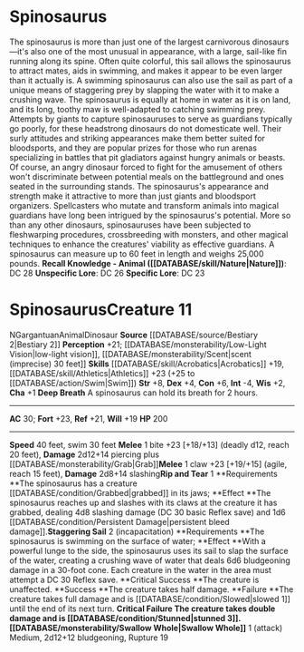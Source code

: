 ﻿---
ac: '30'
alignment: N
charisma: '+1'
constitution: '+6'
creature_ability:
- Deep Breath
- Rip and Tear
- Staggering Sail
- Swallow Whole
creature_family: '[[DATABASE/monsterfamily/Dinosaur|Dinosaur]]'
dexterity: '+4'
fortitude: '+23'
hp: '200'
id: '617'
intelligence: '-4'
land_speed: '40'
level: '11'
max_speed: '40'
name: Spinosaurus
perception: '+21'
rarity: Common
reflex: '+21'
sense:
- '[[DATABASE/monsterability/Low-Light Vision|low-light vision]]'
- '[[DATABASE/monsterability/Scent|scent (imprecise) 30 feet]]'
size: Gargantuan
skill:
- '[[DATABASE/skill/Acrobatics|Acrobatics]] +19'
- '[[DATABASE/skill/Athletics|Athletics]] +23'
source: '[[DATABASE/source/Bestiary 2|Bestiary 2]]'
speed:
- 40 feet
- swim 30 feet
strength: '+8'
strength_req: '8'
strongest_save:
- Fortitude
swim_speed: '30'
trait:
- '[[DATABASE/trait/Animal|Animal]]'
- '[[DATABASE/trait/Dinosaur|Dinosaur]]'
type: Creature
vision: Low-light vision
weakest_save:
- Will
will: '+19'
wisdom: '+2'

---
# Spinosaurus

The spinosaurus is more than just one of the largest carnivorous dinosaurs—it's also one of the most unusual in appearance, with a large, sail-like fin running along its spine. Often quite colorful, this sail allows the spinosaurus to attract mates, aids in swimming, and makes it appear to be even larger than it actually is. A swimming spinosaurus can also use the sail as part of a unique means of staggering prey by slapping the water with it to make a crushing wave.
The spinosaurus is equally at home in water as it is on land, and its long, toothy maw is well-adapted to catching swimming prey. Attempts by giants to capture spinosauruses to serve as guardians typically go poorly, for these headstrong dinosaurs do not domesticate well. Their surly attitudes and striking appearances make them better suited for bloodsports, and they are popular prizes for those who run arenas specializing in battles that pit gladiators against hungry animals or beasts. Of course, an angry dinosaur forced to fight for the amusement of others won't discriminate between potential meals on the battleground and ones seated in the surrounding stands.
The spinosaurus's appearance and strength make it attractive to more than just giants and bloodsport organizers. Spellcasters who mutate and transform animals into magical guardians have long been intrigued by the spinosaurus's potential. More so than any other dinosaurs, spinosauruses have been subjected to fleshwarping procedures, crossbreeding with monsters, and other magical techniques to enhance the creatures' viability as effective guardians.
A spinosaurus can measure up to 60 feet in length and weighs 25,000 pounds.
**Recall Knowledge - Animal ([[DATABASE/skill/Nature|Nature]])**: DC 28
**Unspecific Lore**: DC 26
**Specific Lore**: DC 23

# Spinosaurus<span class="item-type">Creature 11</span>

<span class="trait-alignment item-trait">N</span><span class="trait-size item-trait">Gargantuan</span><span class="item-trait">Animal</span><span class="item-trait">Dinosaur</span>
**Source** [[DATABASE/source/Bestiary 2|Bestiary 2]] 
**Perception** +21; [[DATABASE/monsterability/Low-Light Vision|low-light vision]], [[DATABASE/monsterability/Scent|scent (imprecise) 30 feet]]
**Skills** [[DATABASE/skill/Acrobatics|Acrobatics]] +19, [[DATABASE/skill/Athletics|Athletics]] +23 (+25 to [[DATABASE/action/Swim|Swim]])
**Str** +8, **Dex** +4, **Con** +6, **Int** -4, **Wis** +2, **Cha** +1
**Deep Breath** A spinosaurus can hold its breath for 2 hours.

---
**AC** 30; **Fort** +23, **Ref** +21, **Will** +19
**HP** 200

---
**Speed** 40 feet, swim 30 feet
<span class="in-box-ability">**Melee** <span class="action-icon">1</span> bite +23 [+18/+13] (deadly d12, reach 20 feet), **Damage** 2d12+14 piercing plus [[DATABASE/monsterability/Grab|Grab]]</span><span class="in-box-ability">**Melee** <span class="action-icon">1</span> claw +23 [+19/+15] (agile, reach 15 feet), **Damage** 2d8+14 slashing</span><span class="in-box-ability">**Rip and Tear** <span class="action-icon">1</span> **Requirements **The spinosaurus has a creature [[DATABASE/condition/Grabbed|grabbed]] in its jaws; **Effect **The spinosaurus reaches up and slashes with its claws at the creature it has grabbed, dealing 4d8 slashing damage (DC 30 basic Reflex save) and 1d6 [[DATABASE/condition/Persistent Damage|persistent bleed damage]].</span><span class="in-box-ability">**Staggering Sail** <span class="action-icon">2</span> (incapacitation) **Requirements **The spinosaurus is swimming on the surface of water; **Effect **With a powerful lunge to the side, the spinosaurus uses its sail to slap the surface of the water, creating a crushing wave of water that deals 6d6 bludgeoning damage in a 30-foot cone. Each creature in the water in the area must attempt a DC 30 Reflex save. 
**Critical Success **The creature is unaffected. 
**Success **The creature takes half damage. 
**Failure **The creature takes full damage and is [[DATABASE/condition/Slowed|slowed 1]] until the end of its next turn. 
**Critical Failure **The creature takes double damage and is [[DATABASE/condition/Stunned|stunned 3]].</span><span class="in-box-ability">**[[DATABASE/monsterability/Swallow Whole|Swallow Whole]]** <span class="action-icon">1</span> (attack) Medium, 2d12+12 bludgeoning, Rupture 19</span>